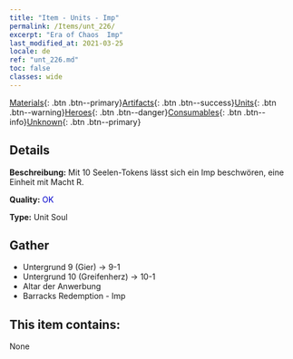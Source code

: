 ```yaml
---
title: "Item - Units - Imp"
permalink: /Items/unt_226/
excerpt: "Era of Chaos  Imp"
last_modified_at: 2021-03-25
locale: de
ref: "unt_226.md"
toc: false
classes: wide
---
```

 [Materials](/de/Items/){: .btn .btn--primary}[Artifacts](/de/Items/Artifacts/){: .btn .btn--success}[Units](/de/Items/Units/){: .btn .btn--warning}[Heroes](/de/Items/Heroes/){: .btn .btn--danger}[Consumables](/de/Items/Consumables/){: .btn .btn--info}[Unknown](/de/Items/Unknown/){: .btn .btn--primary}

## Details
 **Beschreibung:** Mit 10 Seelen-Tokens lässt sich ein Imp beschwören, eine Einheit mit Macht R.

 **Quality:** <span style="color: #0000CD">OK</span>

 **Type:** Unit Soul

## Gather

*    Untergrund 9 (Gier) -> 9-1 
*    Untergrund 10 (Greifenherz) -> 10-1 
*    Altar der Anwerbung 
*    Barracks Redemption - Imp 

## This item contains:

  None

